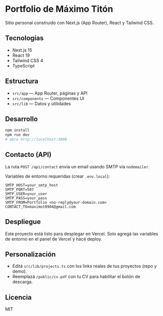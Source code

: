 # Portfolio de Máximo Titón

Sitio personal construido con Next.js (App Router), React y Tailwind CSS.

## Tecnologías
- Next.js 15
- React 19
- Tailwind CSS 4
- TypeScript

## Estructura
- `src/app` — App Router, páginas y API
- `src/components` — Componentes UI
- `src/lib` — Datos y utilidades

## Desarrollo
```bash
npm install
npm run dev
# abre http://localhost:3000
```

## Contacto (API)
La ruta `POST /api/contact` envía un email usando SMTP vía `nodemailer`.

Variables de entorno requeridas (crear `.env.local`):
```
SMTP_HOST=your_smtp_host
SMTP_PORT=587
SMTP_USER=your_user
SMTP_PASS=your_pass
SMTP_FROM=Portfolio <no-reply@your-domain.com>
CONTACT_TO=maximot0904@gmail.com
```

## Despliegue
Este proyecto está listo para desplegar en Vercel. Solo agregá las variables de entorno en el panel de Vercel y hacé deploy.

## Personalización
- Editá `src/lib/projects.ts` con los links reales de tus proyectos (repo y demo).
- Reemplazá `/public/cv.pdf` con tu CV para habilitar el botón de descarga.

## Licencia
MIT
